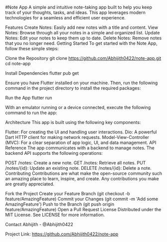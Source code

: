 #Note App
A simple and intuitive note-taking app built to help you keep track of your thoughts, tasks, and ideas. This app leverages modern technologies for a seamless and efficient user experience.

Features
Create Notes: Easily add new notes with a title and content.
View Notes: Browse through all your notes in a simple and organized list.
Update Notes: Edit your notes to keep them up to date.
Delete Notes: Remove notes that you no longer need.
Getting Started
To get started with the Note App, follow these simple steps:

Clone the Repository
git clone https://github.com/Abhijith0422/note-app.git
cd note-app

Install Dependencies
flutter pub get

Ensure you have Flutter installed on your machine. Then, run the following command in the project directory to install the required packages:

Run the App
flutter run

With an emulator running or a device connected, execute the following command to run the app:

Architecture
This app is built using the following key components:

Flutter: For creating the UI and handling user interactions.
Dio: A powerful Dart HTTP client for making network requests.
Model-View-Controller (MVC): For a clear separation of app logic, UI, and data management.
API Reference
The app communicates with a backend to manage notes. The backend API supports the following operations:

POST /notes: Create a new note.
GET /notes: Retrieve all notes.
PUT /notes/{id}: Update an existing note.
DELETE /notes/{id}: Delete a note.
Contributing
Contributions are what make the open-source community such an amazing place to learn, inspire, and create. Any contributions you make are greatly appreciated.

Fork the Project
Create your Feature Branch (git checkout -b feature/AmazingFeature)
Commit your Changes (git commit -m 'Add some AmazingFeature')
Push to the Branch (git push origin feature/AmazingFeature)
Open a Pull Request
License
Distributed under the MIT License. See LICENSE for more information.

Contact
Abhijith - @Abhijith0422

Project Link: https://github.com/Abhijith0422/note-app
